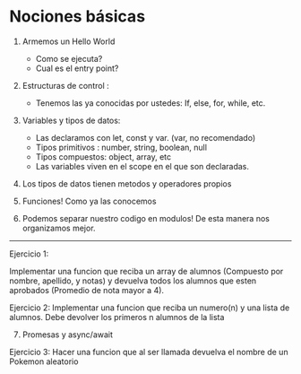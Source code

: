 # Nociones básicas

1. Armemos un Hello World
    * Como se ejecuta?
    * Cual es el entry point?

2. Estructuras de control :
   * Tenemos las ya conocidas por ustedes: If, else, for, while, etc.

3. Variables y tipos de datos:
    * Las declaramos con let, const y var. (var, no recomendado)
    * Tipos primitivos : number, string, boolean, null
    * Tipos compuestos: object, array, etc 
    * Las variables viven en el scope en el que son declaradas.

4. Los tipos de datos tienen metodos y operadores propios  

5. Funciones! Como ya las conocemos

6. Podemos separar nuestro codigo en modulos! De esta manera nos organizamos mejor.

----
Ejercicio 1:

Implementar una funcion que reciba un array de alumnos (Compuesto por nombre, apellido, y notas)
y devuelva todos los alumnos que esten aprobados (Promedio de nota mayor a 4).

Ejercicio 2:
Implementar una funcion que reciba un numero(n) y una lista de alumnos. Debe devolver los primeros n alumnos de la lista






7. Promesas y async/await


Ejercicio 3:
Hacer una funcion que al ser llamada devuelva el nombre de un Pokemon aleatorio